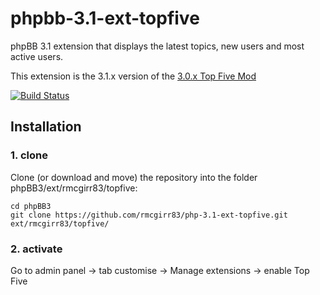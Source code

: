 phpbb-3.1-ext-topfive
=========================

phpBB 3.1 extension that displays the latest topics, new users and most active users.

This extension is the 3.1.x version of the [3.0.x Top Five Mod](https://www.phpbb.com/customise/db/mod/top_five/)

[![Build Status](https://travis-ci.org/rmcgirr83/phpBB-3.1-topfive.svg?branch=master)](https://travis-ci.org/rmcgirr83/phpBB-3.1-topfive)
## Installation

### 1. clone
Clone (or download and move) the repository into the folder phpBB3/ext/rmcgirr83/topfive:

```
cd phpBB3
git clone https://github.com/rmcgirr83/php-3.1-ext-topfive.git ext/rmcgirr83/topfive/
```

### 2. activate
Go to admin panel -> tab customise -> Manage extensions -> enable Top Five

